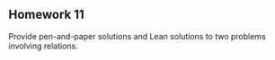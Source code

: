 ## Homework 11

Provide pen-and-paper solutions and Lean solutions to two 
problems involving relations.

